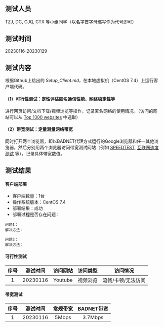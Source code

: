 ## 测试人员
TZJ, DC, GJQ, CTX 等小组同学（以名字首字母缩写作为代号即可）

## 测试时间
20230116-20230129

## 测试内容
根据Github上给出的 *Setup_Client.md*，在本地虚拟机（CentOS 7.4）上运行客户端代码。

#### （1）可行性测试：定性评估匿名通信性能、网络稳定性等
进行网页访问/文档下载/视频浏览等操作，记录匿名网络的使用情况。（访问的网站可以从 [Top 1000 websites](https://dataforseo.com/top-1000-websites) 中选取）

#### （2）带宽测试：定量测量网络带宽
同时打开两个浏览器，即以BADNET代理方式运行的Google浏览器和任一其他浏览器，然后分别用两个浏览器访问带宽测试网站（例如 [SPEEDTEST](https://www.speedtest.net/), [互联网速度测试](https://fast.com/zh/cn/) 等），记录具体带宽数值。

## 测试结果
#### 客户端部署
- 客户端数量：1台
- 操作系统版本：CentOS 7.4
- 部署结果：成功
- 部署过程是否存在问题：

```
问题1：
解决方法：
```

```
问题2：
解决方法：
```

#### 可行性测试
序号   | 测试时间 | 访问网站 | 访问类型 | 访问情况
:---: | :----: | :----: | :----: | :----:
1 | 20230116 | Youtube | 视频浏览 | 流畅/卡顿/无法访问

#### 带宽测试
| 序号 | 测试时间 | 常规带宽 | BADNET带宽 |  
| :---:| :----: | :----: | :----: |
| 1 | 20230116 | 5Mbps | 3.7Mbps |
